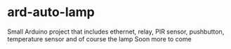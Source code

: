 # ard-auto-lamp
Small Arduino project that includes ethernet, relay, PIR sensor, pushbutton, temperature sensor and of course the lamp
Soon more to come
